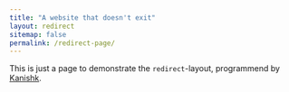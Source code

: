 ```yaml
---
title: "A website that doesn't exit"
layout: redirect
sitemap: false
permalink: /redirect-page/
---
```

This is just a page to demonstrate the `redirect`-layout, programmend by [Kanishk](http://codingtips.kanishkkunal.in/about/).